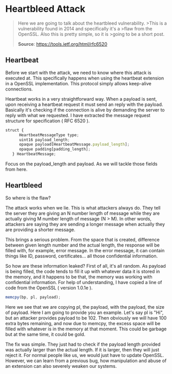 # Heartbleed Attack

> Here we are going to talk about the heartbleed vulnerability. >This is a vulnerability found in 2014 and specifically it's a >flaw from the OpenSSL. Also this is pretty simple, so it is >going to be a short post.
>
> **Source**: https://tools.ietf.org/html/rfc6520

## Heartbeat

Before we start with the attack, we need to know where this attack is executed at. This specifically happens when using the heartbeat extension in a OpenSSL implementation. This protocol simply allows keep-alive connections.

Heartbeat works in a very straightforward way. When a payload is sent, upon receiving a heartbeat request it must send an reply with the payload. Basically it's checking if the connection is alive by demanding the server to reply with what we requested. I have extracted the message request structure for specification ( RFC 6520 ).

```jsx
struct {
      HeartbeatMessageType type;
      uint16 payload_length;
      opaque payload[HeartbeatMessage.payload_length];
      opaque padding[padding_length];
   } HeartbeatMessage;
```

Focus on the payload_length and payload. As we will tackle those fields from here.

## Heartbleed

So where is the flaw?

The attack works when we lie. This is what attackers always do. They tell the server they are giving an N number length of message while they are actually giving M number length of message (N > M). In other words, attackers are saying they are sending a longer message when actually they are providing a shorter message.

This brings a serious problem. From the space that is created, difference between given length number and the actual length, the response will be filled with, for example, error message. In the error message, it can contain things like ID, password, certificates... all those confidential information.

So how are these information leaked? First of all, it's all random. As payload is being filled, the code tends to fill it up with whatever data it is stored in the memory, and it happens to be that, the memory was working with confidential information. For help of understanding, I have copied a line of code from the OpenSSL ( version 1.0.1e ).

```jsx
memcpy(bp, pl, payload);
```

Here we see that we are copying pl, the payload, with the payload, the size of payload. Here I am going to provide you an example. Let's say pl is "Hi", but an attacker provides payload to be 102. Then obviously we will have 100 extra bytes remaining, and now due to memcpy, the excess space will be filled with whatever is in the memory at that moment. This could be garbage but at the same time, it could be gold.

The fix was simple. They just had to check if the payload length provided was actually larger than the actual length. If it is larger, then they will just reject it. For normal people like us, we would just have to update OpenSSL. However, we can learn from a previous bug, how manipulation and abuse of an extension can also severely weaken our systems.
